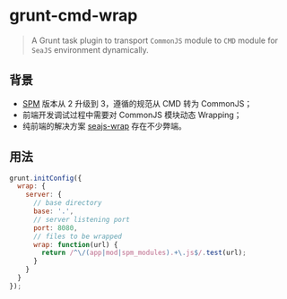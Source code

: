 # grunt-cmd-wrap

  > A Grunt task plugin to transport `CommonJS` module to `CMD` module for `SeaJS` environment dynamically.

## 背景

- [SPM](https://github.com/spmjs/spm) 版本从 2 升级到 3，遵循的规范从 CMD 转为 CommonJS；
- 前端开发调试过程中需要对 CommonJS 模块动态 Wrapping；
- 纯前端的解决方案 [seajs-wrap](https://github.com/seajs/seajs-wrap) 存在不少弊端。

## 用法

```js
grunt.initConfig({
  wrap: {
    server: {
      // base directory
      base: '.',
      // server listening port
      port: 8080,
      // files to be wrapped
      wrap: function(url) {
        return /^\/(app|mod|spm_modules).+\.js$/.test(url);
      }
    }
  }
});
```
